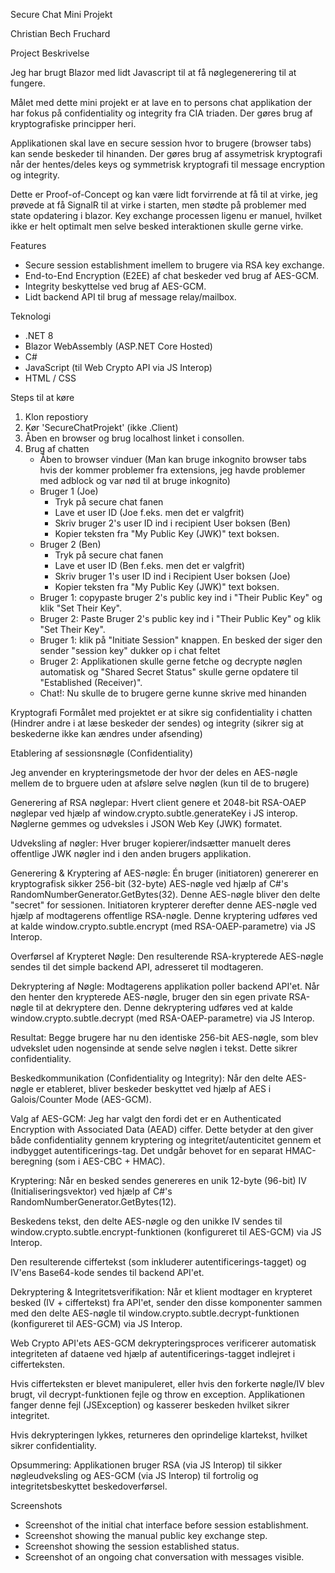Secure Chat Mini Projekt

Christian Bech Fruchard

Project Beskrivelse

Jeg har brugt Blazor med lidt Javascript til at få nøglegenerering til at fungere.

Målet med dette mini projekt er at lave en to persons chat applikation der har fokus på confidentiality og integrity fra CIA triaden. Der gøres brug af kryptografiske principper heri.

Applikationen skal lave en secure session hvor to brugere (browser tabs) kan sende beskeder til hinanden. Der gøres brug af assymetrisk kryptografi når der hentes/deles keys og symmetrisk kryptografi til message encryption og integrity.

Dette er Proof-of-Concept og kan være lidt forvirrende at få til at virke, jeg prøvede at få SignalR til at virke i starten, men stødte på problemer med state opdatering i blazor.
Key exchange processen ligenu er manuel, hvilket ikke er helt optimalt men selve besked interaktionen skulle gerne virke.

Features
*   Secure session establishment imellem to brugere via RSA key exchange.
*   End-to-End Encryption (E2EE) af chat beskeder ved brug af AES-GCM.
*   Integrity beskyttelse ved brug af AES-GCM.
*   Lidt backend API til brug af message relay/mailbox.

Teknologi
*   .NET 8
*   Blazor WebAssembly (ASP.NET Core Hosted)
*   C#
*   JavaScript (til Web Crypto API via JS Interop)
*   HTML / CSS

Steps til at køre
1.  Klon repostiory
2.  Kør 'SecureChatProjekt' (ikke .Client)
3.  Åben en browser og brug localhost linket i consollen.
4.  Brug af chatten
    *   Åben to browser vinduer (Man kan bruge inkognito browser tabs hvis der kommer problemer fra extensions, jeg havde problemer med adblock og var nød til at bruge inkognito)
    *   Bruger 1 (Joe)
        *   Tryk på secure chat fanen
        *   Lave et user ID (Joe f.eks. men det er valgfrit)
        *   Skriv bruger 2's user ID ind i recipient User boksen (Ben)
        *   Kopier teksten fra "My Public Key (JWK)" text boksen.
    *   Bruger 2 (Ben)
        *   Tryk på secure chat fanen
        *   Lave et user ID (Ben f.eks. men det er valgfrit)
        *   Skriv bruger 1's user ID ind i Recipient User boksen (Joe)
        *   Kopier teksten fra "My Public Key (JWK)" text boksen.
    *   Bruger 1: copypaste bruger 2's public key ind i "Their Public Key" og klik "Set Their Key".
    *   Bruger 2: Paste Bruger 2's public key ind i "Their Public Key" og klik "Set Their Key".
    *   Bruger 1: klik på "Initiate Session" knappen. En besked der siger den sender "session key" dukker op i chat feltet
    *   Bruger 2: Applikationen skulle gerne fetche og decrypte nøglen automatisk og "Shared Secret Status" skulle gerne opdatere til "Established (Receiver)".
    *   Chat!: Nu skulle de to brugere gerne kunne skrive med hinanden

Kryptografi
Formålet med projektet er at sikre sig confidentiality i chatten (Hindrer andre i at læse beskeder der sendes) og integrity (sikrer sig at beskederne ikke kan ændres under afsending)


Etablering af sessionsnøgle (Confidentiality)

Jeg anvender en krypteringsmetode der hvor der deles en AES-nøgle mellem de to brguere uden at afsløre selve nøglen (kun til de to brugere)

Generering af RSA nøglepar: Hvert client genere et 2048-bit RSA-OAEP nøglepar ved hjælp af window.crypto.subtle.generateKey i JS interop. Nøglerne gemmes og udveksles i JSON Web Key (JWK) formatet.

Udveksling af nøgler: Hver bruger kopierer/indsætter manuelt deres offentlige JWK nøgler ind i den anden brugers applikation.

Generering & Kryptering af AES-nøgle: Én bruger (initiatoren) genererer en kryptografisk sikker 256-bit (32-byte) AES-nøgle ved hjælp af C#'s RandomNumberGenerator.GetBytes(32). Denne AES-nøgle bliver den delte "secret" for sessionen.
Initiatoren krypterer derefter denne AES-nøgle ved hjælp af modtagerens offentlige RSA-nøgle. Denne kryptering udføres ved at kalde window.crypto.subtle.encrypt (med RSA-OAEP-parametre) via JS Interop.

Overførsel af Krypteret Nøgle: Den resulterende RSA-krypterede AES-nøgle sendes til det simple backend API, adresseret til modtageren.

Dekryptering af Nøgle: Modtagerens applikation poller backend API'et. Når den henter den krypterede AES-nøgle, bruger den sin egen private RSA-nøgle til at dekryptere den. Denne dekryptering udføres ved at kalde window.crypto.subtle.decrypt (med RSA-OAEP-parametre) via JS Interop.

Resultat: Begge brugere har nu den identiske 256-bit AES-nøgle, som blev udvekslet uden nogensinde at sende selve nøglen i tekst. Dette sikrer confidentiality.

Beskedkommunikation (Confidentiality og Integrity):
Når den delte AES-nøgle er etableret, bliver beskeder beskyttet ved hjælp af AES i Galois/Counter Mode (AES-GCM).

Valg af AES-GCM: Jeg har valgt den fordi det er en Authenticated Encryption with Associated Data (AEAD) ciffer. Dette betyder at den giver både confidentiality gennem kryptering og integritet/autenticitet gennem et indbygget autentificerings-tag. Det undgår behovet for en separat HMAC-beregning (som i AES-CBC + HMAC).

Kryptering:
Når en besked sendes genereres en unik 12-byte (96-bit) IV (Initialiseringsvektor) ved hjælp af C#'s RandomNumberGenerator.GetBytes(12).

Beskedens tekst, den delte AES-nøgle og den unikke IV sendes til window.crypto.subtle.encrypt-funktionen (konfigureret til AES-GCM) via JS Interop.

Den resulterende ciffertekst (som inkluderer autentificerings-tagget) og IV'ens Base64-kode sendes til backend API'et.

Dekryptering & Integritetsverifikation:
Når et klient modtager en krypteret besked (IV + ciffertekst) fra API'et, sender den disse komponenter sammen med den delte AES-nøgle til window.crypto.subtle.decrypt-funktionen (konfigureret til AES-GCM) via JS Interop.

Web Crypto API'ets AES-GCM dekrypteringsproces verificerer automatisk integriteten af dataene ved hjælp af autentificerings-tagget indlejret i cifferteksten.

Hvis cifferteksten er blevet manipuleret, eller hvis den forkerte nøgle/IV blev brugt, vil decrypt-funktionen fejle og throw en exception. Applikationen fanger denne fejl (JSException) og kasserer beskeden hvilket sikrer integritet.

Hvis dekrypteringen lykkes, returneres den oprindelige klartekst, hvilket sikrer confidentiality.

Opsummering:
Applikationen bruger RSA (via JS Interop) til sikker nøgleudveksling og AES-GCM (via JS Interop) til fortrolig og integritetsbeskyttet beskedoverførsel.

Screenshots
*   Screenshot of the initial chat interface before session establishment.
*   Screenshot showing the manual public key exchange step.
*   Screenshot showing the session established status.
*   Screenshot of an ongoing chat conversation with messages visible.
